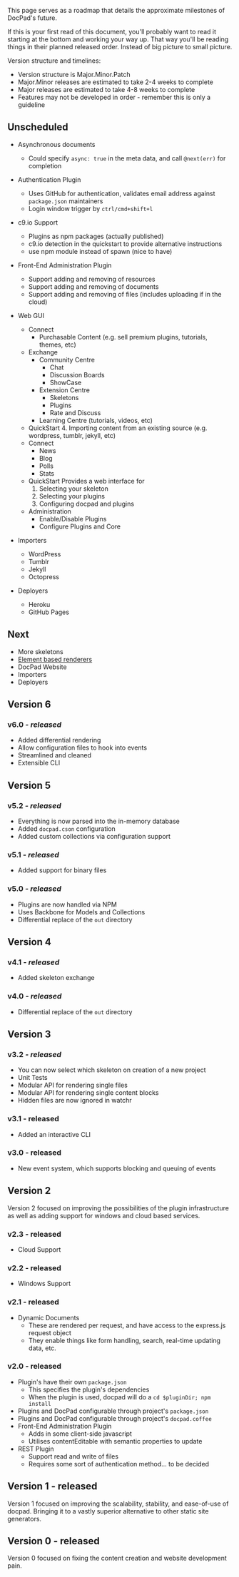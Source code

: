 This page serves as a roadmap that details the approximate milestones of DocPad's future.

If this is your first read of this document, you'll probably want to read it starting at the bottom and working your way up. That way you'll be reading things in their planned released order. Instead of big picture to small picture.

Version structure and timelines:

- Version structure is Major.Minor.Patch
- Major.Minor releases are estimated to take 2-4 weeks to complete
- Major releases are estimated to take 4-8 weeks to complete
- Features may not be developed in order - remember this is only a guideline


## Unscheduled

- Asynchronous documents
	- Could specify `async: true` in the meta data, and call `@next(err)` for completion

- Authentication Plugin
	- Uses GitHub for authentication, validates email address against `package.json` maintainers
	- Login window trigger by `ctrl/cmd+shift+l`

- c9.io Support
	- Plugins as npm packages (actually published)
	- c9.io detection in the quickstart to provide alternative instructions
	- use npm module instead of spawn (nice to have)

- Front-End Administration Plugin
	- Support adding and removing of resources
	- Support adding and removing of documents
	- Support adding and removing of files (includes uploading if in the cloud)

- Web GUI
	- Connect
		- Purchasable Content (e.g. sell premium plugins, tutorials, themes, etc)
	- Exchange
		- Community Centre
			- Chat
			- Discussion Boards
			- ShowCase
		- Extension Centre
			- Skeletons
			- Plugins
			- Rate and Discuss
		- Learning Centre (tutorials, videos, etc)
	- QuickStart
		4. Importing content from an existing source (e.g. wordpress, tumblr, jekyll, etc)
	- Connect
		- News
		- Blog
		- Polls
		- Stats
	- QuickStart
		Provides a web interface for
		1. Selecting your skeleton
		2. Selecting your plugins
		3. Configuring docpad and plugins
	- Administration
		- Enable/Disable Plugins
		- Configure Plugins and Core

- Importers
	- WordPress
	- Tumblr
	- Jekyll
	- Octopress

- Deployers
	- Heroku
	- GitHub Pages

## Next

- More skeletons
- [Element based renderers](https://github.com/bevry/docpad/issues/194)
- DocPad Website
- Importers
- Deployers

## Version 6

### v6.0 _**- released**_
- Added differential rendering
- Allow configuration files to hook into events
- Streamlined and cleaned
- Extensible CLI

## Version 5

### v5.2 _**- released**_
- Everything is now parsed into the in-memory database
- Added `docpad.cson` configuration
- Added custom collections via configuration support

### v5.1 _**- released**_
- Added support for binary files

### v5.0 _**- released**_
- Plugins are now handled via NPM
- Uses Backbone for Models and Collections
- Differential replace of the `out` directory


## Version 4

### v4.1 _**- released**_
- Added skeleton exchange

### v4.0 _**- released**_
- Differential replace of the `out` directory


## Version 3

### v3.2 _**- released**_
- You can now select which skeleton on creation of a new project
- Unit Tests
- Modular API for rendering single files
- Modular API for rendering single content blocks
- Hidden files are now ignored in watchr

### v3.1 **- released**
- Added an interactive CLI

### v3.0 **- released**
- New event system, which supports blocking and queuing of events


## Version 2

Version 2 focused on improving the possibilities of the plugin infrastructure as well as adding support for windows and cloud based services.


### v2.3 **- released**
- Cloud Support

### v2.2 **- released**
- Windows Support

### v2.1 **- released**
- Dynamic Documents
	- These are rendered per request, and have access to the express.js request object
	- They enable things like form handling, search, real-time updating data, etc.

### v2.0 **- released**
- Plugin's have their own `package.json`
	- This specifies the plugin's dependencies
	- When the plugin is used, docpad will do a `cd $pluginDir; npm install`
- Plugins and DocPad configurable through project's `package.json`
- Plugins and DocPad configurable through project's `docpad.coffee`
- Front-End Administration Plugin
	- Adds in some client-side javascript
	- Utilises contentEditable with semantic properties to update
- REST Plugin
	- Support read and write of files
	- Requires some sort of authentication method... to be decided

## Version 1 **- released**
Version 1 focused on improving the scalability, stability, and ease-of-use of docpad. Bringing it to a vastly superior alternative to other static site generators.

## Version 0 **- released**
Version 0 focused on fixing the content creation and website development pain.